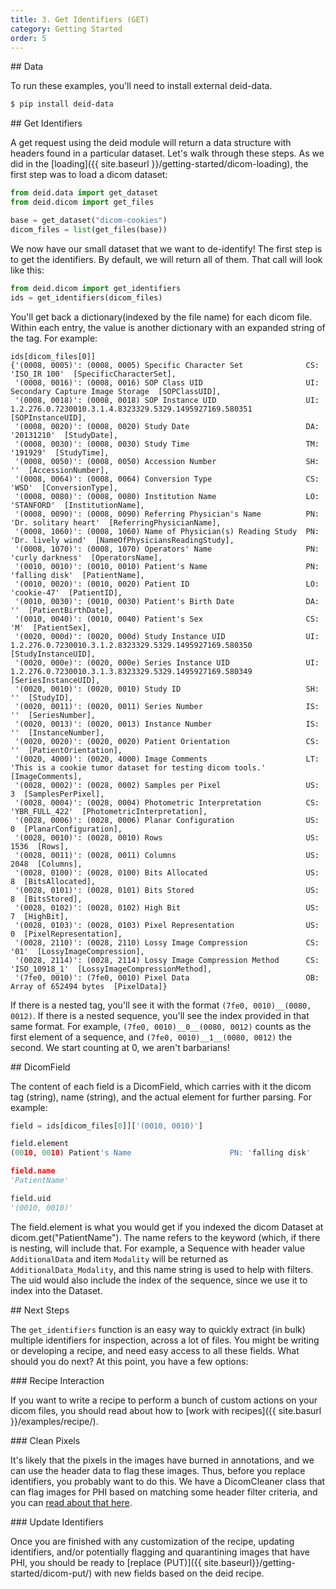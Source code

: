 ```yaml
---
title: 3. Get Identifiers (GET)
category: Getting Started
order: 5
---
```


<a id="data">
## Data

To run these examples, you'll need to install external deid-data.

```bash
$ pip install deid-data
```


<a id="get-identifiers">
## Get Identifiers

A get request using the deid module will return a data structure with headers found in a particular dataset. 
Let's walk through these steps. As we did in the [loading]({{ site.baseurl }}/getting-started/dicom-loading), 
the first step was to load a dicom dataset:


```python
from deid.data import get_dataset
from deid.dicom import get_files

base = get_dataset("dicom-cookies")
dicom_files = list(get_files(base))
```

We now have our small dataset that we want to de-identify! The first step is to get 
the identifiers. By default, we will return all of them. That call will look like this:

```python
from deid.dicom import get_identifiers
ids = get_identifiers(dicom_files)
```

You'll get back a dictionary(indexed by the file name) for each dicom file.
Within each entry, the value is another dictionary with an expanded string of
the tag. For example:

```
ids[dicom_files[0]]                                                                                                                           
{'(0008, 0005)': (0008, 0005) Specific Character Set              CS: 'ISO_IR 100'  [SpecificCharacterSet],
 '(0008, 0016)': (0008, 0016) SOP Class UID                       UI: Secondary Capture Image Storage  [SOPClassUID],
 '(0008, 0018)': (0008, 0018) SOP Instance UID                    UI: 1.2.276.0.7230010.3.1.4.8323329.5329.1495927169.580351  [SOPInstanceUID],
 '(0008, 0020)': (0008, 0020) Study Date                          DA: '20131210'  [StudyDate],
 '(0008, 0030)': (0008, 0030) Study Time                          TM: '191929'  [StudyTime],
 '(0008, 0050)': (0008, 0050) Accession Number                    SH: ''  [AccessionNumber],
 '(0008, 0064)': (0008, 0064) Conversion Type                     CS: 'WSD'  [ConversionType],
 '(0008, 0080)': (0008, 0080) Institution Name                    LO: 'STANFORD'  [InstitutionName],
 '(0008, 0090)': (0008, 0090) Referring Physician's Name          PN: 'Dr. solitary heart'  [ReferringPhysicianName],
 '(0008, 1060)': (0008, 1060) Name of Physician(s) Reading Study  PN: 'Dr. lively wind'  [NameOfPhysiciansReadingStudy],
 '(0008, 1070)': (0008, 1070) Operators' Name                     PN: 'curly darkness'  [OperatorsName],
 '(0010, 0010)': (0010, 0010) Patient's Name                      PN: 'falling disk'  [PatientName],
 '(0010, 0020)': (0010, 0020) Patient ID                          LO: 'cookie-47'  [PatientID],
 '(0010, 0030)': (0010, 0030) Patient's Birth Date                DA: ''  [PatientBirthDate],
 '(0010, 0040)': (0010, 0040) Patient's Sex                       CS: 'M'  [PatientSex],
 '(0020, 000d)': (0020, 000d) Study Instance UID                  UI: 1.2.276.0.7230010.3.1.2.8323329.5329.1495927169.580350  [StudyInstanceUID],
 '(0020, 000e)': (0020, 000e) Series Instance UID                 UI: 1.2.276.0.7230010.3.1.3.8323329.5329.1495927169.580349  [SeriesInstanceUID],
 '(0020, 0010)': (0020, 0010) Study ID                            SH: ''  [StudyID],
 '(0020, 0011)': (0020, 0011) Series Number                       IS: ''  [SeriesNumber],
 '(0020, 0013)': (0020, 0013) Instance Number                     IS: ''  [InstanceNumber],
 '(0020, 0020)': (0020, 0020) Patient Orientation                 CS: ''  [PatientOrientation],
 '(0020, 4000)': (0020, 4000) Image Comments                      LT: 'This is a cookie tumor dataset for testing dicom tools.'  [ImageComments],
 '(0028, 0002)': (0028, 0002) Samples per Pixel                   US: 3  [SamplesPerPixel],
 '(0028, 0004)': (0028, 0004) Photometric Interpretation          CS: 'YBR_FULL_422'  [PhotometricInterpretation],
 '(0028, 0006)': (0028, 0006) Planar Configuration                US: 0  [PlanarConfiguration],
 '(0028, 0010)': (0028, 0010) Rows                                US: 1536  [Rows],
 '(0028, 0011)': (0028, 0011) Columns                             US: 2048  [Columns],
 '(0028, 0100)': (0028, 0100) Bits Allocated                      US: 8  [BitsAllocated],
 '(0028, 0101)': (0028, 0101) Bits Stored                         US: 8  [BitsStored],
 '(0028, 0102)': (0028, 0102) High Bit                            US: 7  [HighBit],
 '(0028, 0103)': (0028, 0103) Pixel Representation                US: 0  [PixelRepresentation],
 '(0028, 2110)': (0028, 2110) Lossy Image Compression             CS: '01'  [LossyImageCompression],
 '(0028, 2114)': (0028, 2114) Lossy Image Compression Method      CS: 'ISO_10918_1'  [LossyImageCompressionMethod],
 '(7fe0, 0010)': (7fe0, 0010) Pixel Data                          OB: Array of 652494 bytes  [PixelData]}
```

If there is a nested tag, you'll see it with the format `(7fe0, 0010)__(0080, 0012)`. If there
is a nested sequence, you'll see the index provided in that same format. For example,
`(7fe0, 0010)__0__(0080, 0012)` counts as the first element of a sequence, 
and `(7fe0, 0010)__1__(0080, 0012)` the second. We start counting at 0, we aren't barbarians!

<a id="dicomfield">
## DicomField

The content of each field is a DicomField, which carries with it the
dicom tag (string), name (string), and the actual element for further
parsing. For example:

```python
field = ids[dicom_files[0]]['(0010, 0010)']

field.element                                                                                                                                 
(0010, 0010) Patient's Name                      PN: 'falling disk'

field.name                                                                                                                                   
'PatientName'

field.uid                                                                                                                                    
'(0010, 0010)'
```

The field.element is what you would get if you indexed the dicom Dataset
at dicom.get("PatientName"). The name refers to the keyword (which, if there
is nesting, will include that. For example, a Sequence with header value `AdditionalData` 
and item `Modality` will be returned as `AdditionalData_Modality`,
and this name string is used to help with filters. The uid would also
include the index of the sequence, since we use it to index into the
Dataset.

<a id="next-steps">
## Next Steps

The `get_identifiers` function is an easy way to quickly extract (in bulk) multiple
identifiers for inspection, across a lot of files. You might be writing or developing
a recipe, and need easy access to all these fields. What should you do next?
At this point, you have a few options:

<a id="recipe-interaction">
### Recipe Interaction

If you want to write a recipe to perform a bunch of custom actions on your 
dicom files, you should read about how to [work with recipes]({{ site.basurl }}/examples/recipe/).

<a id="clean-pixels">
### Clean Pixels

It's likely that the pixels in the images have burned in annotations, and we can 
use the header data to flag these images. Thus, before you replace identifiers, 
you probably want to do this. We have a DicomCleaner class that can flag images 
for PHI based on matching some header filter criteria, and you can 
[read about that here]({{site.baseurl}}/getting-started/dicom-pixels/). 

<a id="update-identifiers">
### Update Identifiers

Once you are finished with any customization of the recipe, updating identifiers,
 and/or potentially flagging and quarantining images that have PHI, you should be 
ready to [replace (PUT)]({{ site.baseurl}}/getting-started/dicom-put/) with new
 fields based on the deid recipe.
